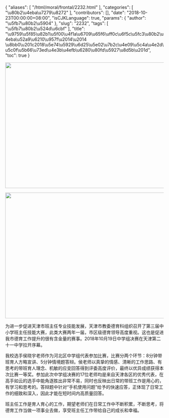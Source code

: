 {
    "aliases": [
        "/html/moral/frontal/2232.html"
    ],
    "categories": [
        "\u80b2\u4eba\u7279\u8272"
    ],
    "contributors": [],
    "date": "2018-10-23T00:00:00+08:00",
    "isCJKLanguage": true,
    "params": {
        "author": "\u5fb7\u80b2\u5904"
    },
    "slug": "2232",
    "tags": [
        "\u5fb7\u80b2\u524d\u6cbf"
    ],
    "title": "\u9759\u5f85\u82b1\u5f00\u4f1a\u6709\u65f6\uff0c\u6f5c\u5fc3\u80b2\u4eba\u52a9\u6210\u957f\u2014\u2014 \u8bb0\u201c2018\u5e74\u5929\u6d25\u5e02\u7b2c\u4e09\u5c4a\u4e2d\u5c0f\u5b66\u73ed\u4e3b\u4efb\u6280\u80fd\u5927\u8d5b\u201d",
    "toc": true
}


<img
    src="https://cdn.tfls.online/mirror/full/a72d414f8d30cc8119fda94d6b5249f951b00f70.jpg"
    style="display:block;margin-left:auto;margin-right:auto;"
    decoding="async"
    fetchpriority="auto"
    loading="lazy"
    height="400"
    width="600"
/>





<img
    src="https://cdn.tfls.online/mirror/full/e79e4a82ce9e3661593d5e23f7ac2da767dc876d.jpg"
    style="display:block;margin-left:auto;margin-right:auto;"
    decoding="async"
    fetchpriority="auto"
    loading="lazy"
    height="400"
    width="600"
/>




  





为进一步促进天津市班主任专业技能发展，天津市教委德育科组织召开了第三届中小学班主任技能大赛，此类大赛两年一届，市区级德育领导高度重视。这也是促进我市德育工作提升的很有含金量的赛事。2018年10月19日中学组决赛在天津第二十一中学拉开序幕。




我校选手侯晓宇老师作为河北区中学组代表参加比赛，比赛分两个环节：8分钟带班育人方略宣讲、5分钟情境题答辩。侯老师以真挚的情感、清晰的工作思路、有思考的带班育人理念、机敏的应变回答得到评委高度评价，最终以优异成绩获得本次比赛一等奖。参加此次中学组决赛的17位老师均是来自天津各区的优秀代表，在高手如云的选手中能角逐胜出非常不易，同时也反映出日常的带班工作是用心的，有学习和思考的。答辩题中针对“手机使用问题”给予的快速应答，正体现了日常工作的细致和深入，因此才能在短时间内高质量回答。




班主任工作是育人育心的工作，期望老师们在日常工作中不断积累，不断思考，将德育工作当做一项事业去做，享受班主任工作带给自己的成长和幸福。





  





  



